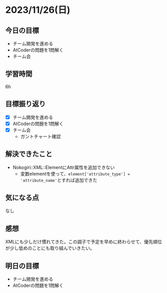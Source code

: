 # 2023/11/26(日)

## 今日の目標
* チーム開発を進める
* AtCoderの問題を1問解く
* チーム会

## 学習時間
6h

## 目標振り返り
* [x] チーム開発を進める
* [x] AtCoderの問題を1問解く
* [x] チーム会
  * ガントチャート確認

## 解決できたこと
- Nokogiri::XML::ElementにAttr属性を追加できない
  - 変数elementを使って、`element['attribute_type'] = 'attribute_name'`とすれば追加できた

## 気になる点
なし

## 感想
XMLにも少しだけ慣れてきた。この調子で予定を早めに終わらせて、優先順位が少し低めのことにも取り組んでいきたい。

## 明日の目標
* チーム開発を進める
* AtCoderの問題を1問解く
